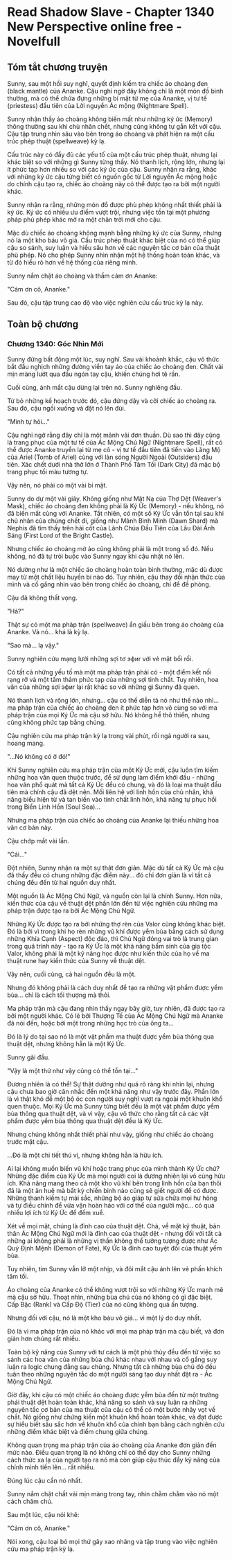 # Read Shadow Slave - Chapter 1340 New Perspective online free - Novelfull

## Tóm tắt chương truyện

Sunny, sau một hồi suy nghĩ, quyết định kiểm tra chiếc áo choàng đen (black mantle) của Ananke. Cậu nghi ngờ đây không chỉ là một món đồ bình thường, mà có thể chứa đựng những bí mật từ mẹ của Ananke, vị tư tế (priestess) đầu tiên của Lời nguyền Ác mộng (Nightmare Spell).

Sunny nhận thấy áo choàng không biến mất như những ký ức (Memory) thông thường sau khi chủ nhân chết, nhưng cũng không tự gắn kết với cậu. Cậu tập trung nhìn sâu vào bên trong áo choàng và phát hiện ra một cấu trúc phép thuật (spellweave) kỳ lạ.

Cấu trúc này có đầy đủ các yếu tố của một cấu trúc phép thuật, nhưng lại khác biệt so với những gì Sunny từng thấy. Nó thanh lịch, rộng lớn, nhưng lại ít phức tạp hơn nhiều so với các ký ức của cậu. Sunny nhận ra rằng, khác với những ký ức cậu từng biết có nguồn gốc từ Lời nguyền Ác mộng hoặc do chính cậu tạo ra, chiếc áo choàng này có thể được tạo ra bởi một người khác.

Sunny nhận ra rằng, những món đồ được phù phép không nhất thiết phải là ký ức. Ký ức có nhiều ưu điểm vượt trội, nhưng việc tồn tại một phương pháp phù phép khác mở ra một chân trời mới cho cậu.

Mặc dù chiếc áo choàng không mạnh bằng những ký ức của Sunny, nhưng nó là một kho báu vô giá. Cấu trúc phép thuật khác biệt của nó có thể giúp cậu so sánh, suy luận và hiểu sâu hơn về các nguyên tắc cơ bản của thuật phù phép. Nó cho phép Sunny nhìn nhận một hệ thống hoàn toàn khác, và từ đó hiểu rõ hơn về hệ thống của riêng mình.

Sunny nắm chặt áo choàng và thầm cảm ơn Ananke:

"Cảm ơn cô, Ananke."

Sau đó, cậu tập trung cao độ vào việc nghiên cứu cấu trúc kỳ lạ này.

## Toàn bộ chương

### Chương 1340: Góc Nhìn Mới

Sunny đứng bất động một lúc, suy nghĩ. Sau vài khoảnh khắc, cậu vô thức bắt đầu nghịch những đường viền tay áo của chiếc áo choàng đen. Chất vải mịn màng lướt qua đầu ngón tay cậu, khiến chúng hơi tê rần.

Cuối cùng, ánh mắt cậu dừng lại trên nó. Sunny nghiêng đầu.

Từ bỏ những kế hoạch trước đó, cậu đứng dậy và cởi chiếc áo choàng ra. Sau đó, cậu ngồi xuống và đặt nó lên đùi.

"Mình tự hỏi..."

Cậu nghi ngờ rằng đây chỉ là một mảnh vải đơn thuần. Dù sao thì đây cũng là trang phục của một tư tế của Ác Mộng Chú Ngữ (Nightmare Spell), rất có thể được Ananke truyền lại từ mẹ cô - vị tư tế đầu tiên đã tiến vào Lăng Mộ của Ariel (Tomb of Ariel) cùng với làn sóng Người Ngoài (Outsiders) đầu tiên. Xác chết dưới nhà thờ lớn ở Thành Phố Tăm Tối (Dark City) đã mặc bộ trang phục tối màu tương tự.

Vậy nên, nó phải có một vài bí mật.

Sunny do dự một vài giây. Không giống như Mặt Nạ của Thợ Dệt (Weaver's Mask), chiếc áo choàng đen không phải là Ký Ức (Memory) - nếu không, nó đã biến mất cùng với Ananke. Tất nhiên, có một số Ký Ức vẫn tồn tại sau khi chủ nhân của chúng chết đi, giống như Mảnh Bình Minh (Dawn Shard) mà Nephis đã tìm thấy trên hài cốt của Lãnh Chúa Đầu Tiên của Lâu Đài Ánh Sáng (First Lord of the Bright Castle).

Nhưng chiếc áo choàng mờ ảo cũng không phải là một trong số đó. Nếu không, nó đã tự trói buộc vào Sunny ngay khi cậu nhặt nó lên.

Nó dường như là một chiếc áo choàng hoàn toàn bình thường, mặc dù được may từ một chất liệu huyền bí nào đó. Tuy nhiên, cậu thay đổi nhận thức của mình và cố gắng nhìn vào bên trong chiếc áo choàng, chỉ để đề phòng.

Cậu đã không thất vọng.

"Hả?"

Thật sự có một ma pháp trận (spellweave) ẩn giấu bên trong áo choàng của Ananke. Và nó... khá là kỳ lạ.

"Sao mà... lạ vậy."

Sunny nghiên cứu mạng lưới những sợi tơ эфиr với vẻ mặt bối rối.

Có tất cả những yếu tố mà một ma pháp trận phải có - một điểm kết nối rạng rỡ và một tấm thảm phức tạp của những sợi tinh chất. Tuy nhiên, hoa văn của những sợi эфиr lại rất khác so với những gì Sunny đã quen.

Nó thanh lịch và rộng lớn, nhưng... cậu có thể diễn tả nó như thế nào nhỉ... ma pháp trận của chiếc áo choàng đen ít phức tạp hơn vô cùng so với ma pháp trận của mọi Ký Ức mà cậu sở hữu. Nó không hề thô thiển, nhưng cũng không phức tạp bằng chúng.

Cậu nghiên cứu ma pháp trận kỳ lạ trong vài phút, rồi ngả người ra sau, hoang mang.

"...Nó không có ở đó!"

Khi Sunny nghiên cứu ma pháp trận của một Ký Ức mới, cậu luôn tìm kiếm những hoa văn quen thuộc trước, để sử dụng làm điểm khởi đầu - những hoa văn phổ quát mà tất cả Ký Ức đều có chung, và đó là loại ma thuật đầu tiên mà chính cậu đã dệt nên. Mối liên hệ với linh hồn của chủ nhân, khả năng biểu hiện từ và tan biến vào tinh chất linh hồn, khả năng tự phục hồi trong Biển Linh Hồn (Soul Sea)...

Nhưng ma pháp trận của chiếc áo choàng của Ananke lại thiếu những hoa văn cơ bản này.

Cậu chớp mắt vài lần.

"Cái..."

Đột nhiên, Sunny nhận ra một sự thật đơn giản. Mặc dù tất cả Ký Ức mà cậu đã thấy đều có chung những đặc điểm này... đó chỉ đơn giản là vì tất cả chúng đều đến từ hai nguồn duy nhất.

Một nguồn là Ác Mộng Chú Ngữ, và nguồn còn lại là chính Sunny. Hơn nữa, kiến thức của cậu về thuật dệt phần lớn đến từ việc nghiên cứu những ma pháp trận được tạo ra bởi Ác Mộng Chú Ngữ.

Những Ký Ức được tạo ra bởi những thợ rèn của Valor cũng không khác biệt. Đó là bởi vì trong khi họ rèn những vũ khí được yểm bùa bằng cách sử dụng những Khía Cạnh (Aspect) độc đáo, thì Chú Ngữ đóng vai trò là trung gian trong quá trình này - tạo ra Ký Ức là một khả năng bẩm sinh của gia tộc Valor, không phải là một kỹ năng học được như kiến thức của họ về ma thuật rune hay kiến thức của Sunny về thuật dệt.

Vậy nên, cuối cùng, cả hai nguồn đều là một.

Nhưng đó không phải là cách duy nhất để tạo ra những vật phẩm được yểm bùa... chỉ là cách tối thượng mà thôi.

Ma pháp trận mà cậu đang nhìn thấy ngay bây giờ, tuy nhiên, đã được tạo ra bởi một người khác. Có lẽ bởi Thượng Tế của Ác Mộng Chú Ngữ mà Ananke đã nói đến, hoặc bởi một trong những học trò của ông ta...

Đó là lý do tại sao nó là một vật phẩm ma thuật được yểm bùa thông qua thuật dệt, nhưng không hẳn là một Ký Ức.

Sunny gãi đầu.

"Vậy là một thứ như vậy cũng có thể tồn tại..."

Đương nhiên là có thể! Sự thật dường như quá rõ ràng khi nhìn lại, nhưng cậu chưa bao giờ cân nhắc đến một khả năng như vậy trước đây. Phần lớn là vì thật khó để một bộ óc con người suy nghĩ vượt ra ngoài một khuôn khổ quen thuộc. Mọi Ký Ức mà Sunny từng biết đều là một vật phẩm được yểm bùa thông qua thuật dệt, và vì vậy, cậu vô thức cho rằng tất cả các vật phẩm được yểm bùa thông qua thuật dệt đều là Ký Ức.

Nhưng chúng không nhất thiết phải như vậy, giống như chiếc áo choàng trước mặt cậu.

...Đó là một chi tiết thú vị, nhưng không hẳn là hữu ích.

Ai lại không muốn biến vũ khí hoặc trang phục của mình thành Ký Ức chứ? Những đặc điểm của Ký Ức mà mọi người coi là đương nhiên lại vô cùng hữu ích. Khả năng mang theo cả một kho vũ khí bên trong linh hồn của bạn thôi đã là một ân huệ mà bất kỳ chiến binh nào cũng sẽ giết người để có được. Những thanh kiếm tự mài sắc, những bộ áo giáp tự sửa chữa mọi hư hỏng và tự điều chỉnh để vừa vặn hoàn hảo với cơ thể của người mặc... có quá nhiều lợi ích từ Ký Ức để đếm xuể.

Xét về mọi mặt, chúng là đỉnh cao của thuật dệt. Chà, về mặt kỹ thuật, bản thân Ác Mộng Chú Ngữ mới là đỉnh cao của thuật dệt - nhưng đối với tất cả những ai không phải là những vị thần không thể tưởng tượng được như Ác Quỷ Định Mệnh (Demon of Fate), Ký Ức là đỉnh cao tuyệt đối của thuật yểm bùa.

Tuy nhiên, tim Sunny vẫn lỡ một nhịp, và đôi mắt cậu ánh lên vẻ phấn khích tăm tối.

Áo choàng của Ananke có thể không vượt trội so với những Ký Ức mạnh mẽ mà cậu sở hữu. Thoạt nhìn, những bùa chú của nó không có gì đặc biệt. Cấp Bậc (Rank) và Cấp Độ (Tier) của nó cũng không quá ấn tượng.

Nhưng đối với cậu, nó là một kho báu vô giá... vì một lý do duy nhất.

Đó là vì ma pháp trận của nó khác với mọi ma pháp trận mà cậu biết, và đơn giản hơn chúng rất nhiều.

Toàn bộ kỹ năng của Sunny với tư cách là một phù thủy đều đến từ việc so sánh các hoa văn của những bùa chú khác nhau với nhau và cố gắng suy luận ra logic chung đằng sau chúng. Nhưng tất cả những bùa chú đó đều tuân theo những nguyên tắc do một người sáng tạo duy nhất đặt ra - Ác Mộng Chú Ngữ.

Giờ đây, khi cậu có một chiếc áo choàng được yểm bùa đến từ một trường phái thuật dệt hoàn toàn khác, khả năng so sánh và suy luận ra những nguyên tắc cơ bản của ma thuật của cậu có thể có một bước nhảy vọt về chất. Nó giống như chứng kiến một khuôn khổ hoàn toàn khác, và đạt được sự hiểu biết sâu sắc hơn về khuôn khổ của chính bạn bằng cách nghiên cứu những điểm khác biệt và điểm chung giữa chúng.

Không quan trọng ma pháp trận của áo choàng của Ananke đơn giản đến mức nào. Điều quan trọng là nó không chỉ có thể dạy cho Sunny những cách thức xa lạ của người tạo ra nó mà còn giúp cậu thúc đẩy kỹ năng của chính mình tiến lên... rất nhiều.

Đúng lúc cậu cần nó nhất.

Sunny nắm chặt chất vải mịn màng trong tay, nhìn chằm chằm vào nó một cách chăm chú.

Sau một lúc, cậu nói khẽ:

"Cảm ơn cô, Ananke."

Nói xong, cậu loại bỏ mọi thứ gây xao nhãng và tập trung vào việc nghiên cứu ma pháp trận kỳ lạ.